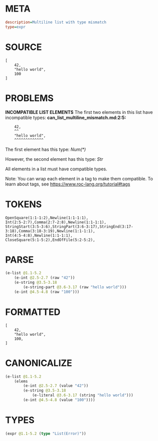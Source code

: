 # META
~~~ini
description=Multiline list with type mismatch
type=expr
~~~
# SOURCE
~~~roc
[
    42,
    "hello world",
    100
]
~~~
# PROBLEMS
**INCOMPATIBLE LIST ELEMENTS**
The first two elements in this list have incompatible types:
**can_list_multiline_mismatch.md:2:5:**
```roc
    42,
    ^^
    "hello world",
    ^^^^^^^^^^^^^
```

The first element has this type:
    _Num(*)_

However, the second element has this type:
    _Str_

All elements in a list must have compatible types.

Note: You can wrap each element in a tag to make them compatible.
To learn about tags, see <https://www.roc-lang.org/tutorial#tags>

# TOKENS
~~~zig
OpenSquare(1:1-1:2),Newline(1:1-1:1),
Int(2:5-2:7),Comma(2:7-2:8),Newline(1:1-1:1),
StringStart(3:5-3:6),StringPart(3:6-3:17),StringEnd(3:17-3:18),Comma(3:18-3:19),Newline(1:1-1:1),
Int(4:5-4:8),Newline(1:1-1:1),
CloseSquare(5:1-5:2),EndOfFile(5:2-5:2),
~~~
# PARSE
~~~clojure
(e-list @1.1-5.2
	(e-int @2.5-2.7 (raw "42"))
	(e-string @3.5-3.18
		(e-string-part @3.6-3.17 (raw "hello world")))
	(e-int @4.5-4.8 (raw "100")))
~~~
# FORMATTED
~~~roc
[
	42,
	"hello world",
	100,
]
~~~
# CANONICALIZE
~~~clojure
(e-list @1.1-5.2
	(elems
		(e-int @2.5-2.7 (value "42"))
		(e-string @3.5-3.18
			(e-literal @3.6-3.17 (string "hello world")))
		(e-int @4.5-4.8 (value "100"))))
~~~
# TYPES
~~~clojure
(expr @1.1-5.2 (type "List(Error)"))
~~~
